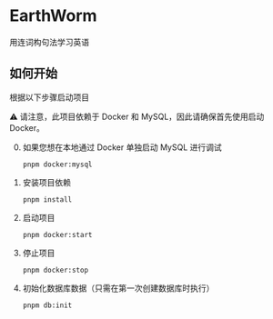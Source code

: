 # EarthWorm

用连词构句法学习英语

## 如何开始

根据以下步骤启动项目

⚠️ 请注意，此项目依赖于 Docker 和 MySQL，因此请确保首先使用启动 Docker。

0. 如果您想在本地通过 Docker 单独启动 MySQL 进行调试

   ```shell
   pnpm docker:mysql
   ```

1. 安装项目依赖

   ```shell
   pnpm install
   ```

2. 启动项目

   ```shell
   pnpm docker:start
   ```

3. 停止项目

   ```shell
   pnpm docker:stop
   ```

4. 初始化数据库数据（只需在第一次创建数据库时执行）

   ```shell
   pnpm db:init
   ```
